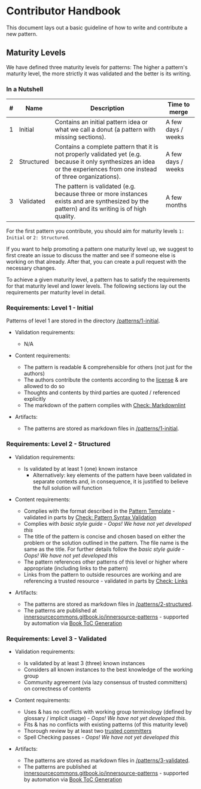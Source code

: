 # Contributor Handbook

This document lays out a basic guideline of how to write and contribute a new pattern.

## Maturity Levels

We have defined three maturity levels for patterns: The higher a pattern's maturity level, the more strictly it was validated and the better is its writing.

### In a Nutshell

| \# | Name | Description | Time to merge |
| ---- | ---- | ---- | ---- |
| 1 | Initial | Contains an initial pattern idea or what we call a donut (a pattern with missing sections). | A few days / weeks |
| 2 | Structured | Contains a complete pattern that it is not properly validated yet (e.g. because it only synthesizes an idea or the experiences from one instead of three organizations). | A few days / weeks |
| 3 | Validated | The pattern is validated (e.g. because three or more instances exists and are synthesized by the pattern) and its writing is of high quality. | A few months |

For the first pattern you contribute, you should aim for maturity levels `1: Initial` or `2: Structured`.

If you want to help promoting a pattern one maturity level up, we suggest to first create an issue to discuss the matter and see if someone else is working on that already. After that, you can create a pull request with the necessary changes.

To achieve a given maturity level, a pattern has to satisfy the requirements for that maturity level and lower levels. The following sections lay out the requirements per maturity level in detail.

### Requirements: Level 1 - Initial

Patterns of level 1 are stored in the directory [/patterns/1-initial](../patterns/1-initial/).

- Validation requirements:
  - N/A

- Content requirements:
  - The pattern is readable & comprehensible for others (not just for the authors)
  - The authors contribute the contents according to the [license](../LICENSE.txt) & are allowed to do so
  - Thoughts and contents by third parties are quoted / referenced explicitly
  - The markdown of the pattern complies with [Check: Markdownlint](https://github.com/InnerSourceCommons/InnerSourcePatterns/actions?query=workflow%3AMarkdownlint)

- Artifacts:
  - The patterns are stored as markdown files in [/patterns/1-initial](../patterns/1-initial/).

### Requirements: Level 2 - Structured

- Validation requirements:
  - Is validated by at least 1 (one) known instance
    - Alternatively: key elements of the pattern have been validated in separate contexts and, in consequence, it is justified to believe the full solution will function

- Content requirements:
  - Complies with the format described in the [Pattern  Template](pattern-template.md) - validated in parts by [Check: Pattern Syntax Validation](https://github.com/InnerSourceCommons/InnerSourcePatterns/actions?query=workflow%3A%22Pattern+Syntax+Validation%22)
  - Complies with *basic style guide* - *Oops! We have not yet developed this*
  - The title of the pattern is concise and chosen based on either the problem or the solution outlined in the pattern. The file name is the same as the title. For further details follow the *basic style guide* - *Oops! We have not yet developed this*
  - The pattern references other patterns of this level or higher where appropriate (including links to the pattern)
  - Links from the pattern to outside resources are working and are referencing a trusted resource - validated in parts by [Check: Links](https://github.com/InnerSourceCommons/InnerSourcePatterns/actions?query=workflow%3A%22Link+Check+on+Patterns+and+README%22)

- Artifacts:
  - The patterns are stored as markdown files in [/patterns/2-structured](../patterns/2-structured/).
  - The patterns are published at [innersourcecommons.gitbook.io/innersource-patterns](https://innersourcecommons.gitbook.io/innersource-patterns/) - supported by automation via [Book ToC Generation](https://github.com/InnerSourceCommons/InnerSourcePatterns/actions?query=workflow%3A%22Book+ToC+Generation%22)

### Requirements: Level 3 - Validated

- Validation requirements:
  - Is validated by at least 3 (three) known instances
  - Considers all known instances to the best knowledge of the working group
  - Community agreement (via lazy consensus of trusted committers) on correctness of contents

- Content requirements:
  - Uses & has no conflicts with working group terminology (defined by glossary / implicit usage) - *Oops! We have not yet developed this.*
  - Fits & has no conflicts with existing patterns (of this maturity level)
  - Thorough review by at least two [trusted committers](../TRUSTED-COMMITTERS.md)
  - Spell Checking passes - *Oops! We have not yet developed this*

- Artifacts:
  - The patterns are stored as markdown files in [/patterns/3-validated](../patterns/3-validated/).
  - The patterns are published at [innersourcecommons.gitbook.io/innersource-patterns](https://innersourcecommons.gitbook.io/innersource-patterns/) - supported by automation via [Book ToC Generation](https://github.com/InnerSourceCommons/InnerSourcePatterns/actions?query=workflow%3A%22Book+ToC+Generation%22)
